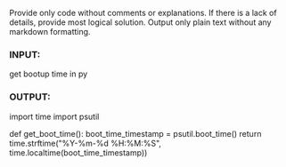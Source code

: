 Provide only code without comments or explanations.
If there is a lack of details, provide most logical solution.
Output only plain text without any markdown formatting.

### INPUT:
get bootup time in py

### OUTPUT:
import time
import psutil

def get_boot_time():
    boot_time_timestamp = psutil.boot_time()
    return time.strftime("%Y-%m-%d %H:%M:%S", time.localtime(boot_time_timestamp))
